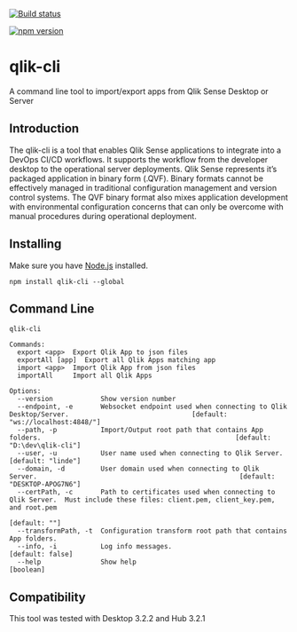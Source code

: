 [![Build status](https://ci.appveyor.com/api/projects/status/gio9w8mqglhn5g0j?svg=true)](https://ci.appveyor.com/project/tombrothers/qlik-cli)

[![npm version](https://badge.fury.io/js/qlik-cli.svg)](https://badge.fury.io/js/qlik-cli)

# qlik-cli

A command line tool to import/export apps from Qlik Sense Desktop or Server

## Introduction 
The qlik-cli is a tool that enables Qlik Sense applications to integrate into a DevOps CI/CD workflows. It supports the workflow from the developer desktop to the operational server deployments.   Qlik Sense represents it’s packaged application in binary form (.QVF).  Binary formats cannot be effectively managed in traditional configuration management and version control systems.  The QVF binary format also mixes application development with environmental configuration concerns that can only be overcome with manual procedures during operational deployment.

## Installing
Make sure you have [Node.js](http://nodejs.org/) installed.
```
npm install qlik-cli --global
```

## Command Line
```
qlik-cli

Commands:
  export <app>  Export Qlik App to json files
  exportAll [app]  Export all Qlik Apps matching app
  import <app>  Import Qlik App from json files
  importAll     Import all Qlik Apps

Options:
  --version            Show version number
  --endpoint, -e       Websocket endpoint used when connecting to Qlik Desktop/Server.                               [default: "ws://localhost:4848/"]
  --path, -p           Import/Output root path that contains App folders.                                                 [default: "D:\dev\qlik-cli"]
  --user, -u           User name used when connecting to Qlik Server.                                                               [default: "linde"]
  --domain, -d         User domain used when connecting to Qlik Server.                                                   [default: "DESKTOP-APOG7N6"]
  --certPath, -c       Path to certificates used when connecting to Qlik Server.  Must include these files: client.pem, client_key.pem, and root.pem
                                                                                                                                         [default: ""]
  --transformPath, -t  Configuration transform root path that contains App folders.
  --info, -i           Log info messages.                                                                                             [default: false]
  --help               Show help                                                                                                             [boolean]
```

## Compatibility

This tool was tested with Desktop 3.2.2 and Hub 3.2.1




